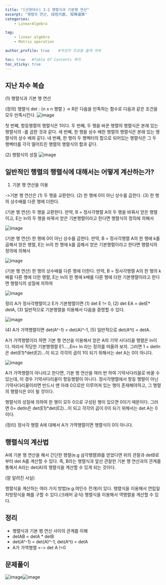 ```yaml
---
title: "[선형대수] 3-2 행렬식과 기본행 연산"
excerpt: "행렬의 연산, 线性代数, 矩陣運算"
categories:
    - LinearAlgebra

tag:
    - linear algebra
    - Matrix operation

author_profile: true    #작성자 프로필 출력 여부

toc: true   #Table Of Contents 목차 
toc_sticky: true
---
```

## 지난 차수 복습
(1) 행렬식과 기본 행 연산

(정의) 행렬식 det : {n x n 행렬 } -> R은 다음을 만족하는 함수로 다음과 같은 조건을 모두 만족시킨다.
![image](https://user-images.githubusercontent.com/81638919/136737199-b86a0fde-a33f-47ce-a20f-7e0062fcbf17.png)

첫 번째, 항등행렬의 행렬식은 1이다.
두 번째, 두 행을 바꾼 행렬의 행렬식은 본래 있는 행렬식의 -를 곱한 것과 같다.
세 번째, 한 행을 상수 배한 행렬의 행렬식은 본래 있는 행렬식의 상수 배와 같다.
네 번째, 한 행이 두 행벡터의 합으로 되어있는 행렬식은 그 두 행벡터를 각각 떨어트린 행렬의 행렬식의 합과 같다.

(2) 행렬식의 성질
![image](https://user-images.githubusercontent.com/81638919/136737236-94250c0d-cdb8-446d-88ce-0c67def3671f.png)

## 일반적인 행렬의 행렬식에 대해서는 어떻게 계산하는가?

1. 기본 행 연산을 이용

->기본 행 연산은
(1) 두 행을 교환한다.
(2) 한 행에 0이 아닌 상수를 곱한다.
(3) 한 행의 상수배를 다른 행에 더한다.

(기본 행 연산) 두 행을 교환한다.
만약, B = 정사각행렬 A의 두 행을 바꿔서 얻은 행렬이고, E는 ln의 두 행을 바꿔서 얻은 기본행렬이라고 한다면
행렬식의 정의에 의해서

![image](https://user-images.githubusercontent.com/81638919/136740869-7aa8d660-410a-4077-bca9-68e910d23b52.png)

(기본 행 연산) 한 행에 0이 아닌 상수를 곱한다.
만약, B = 정사각행렬 A의 한 행에 k를 곱해서 얻은 행렬, E는 ln의 한 행에 k를 곱해서 얻은 기본행렬이라고 한다면
행렬식의 정의에 의해서

![image](https://user-images.githubusercontent.com/81638919/136740898-f7dbb682-6790-4169-8c3b-bfb19ea5ffee.png)


(기본 행 연산) 한 행의 상수배를 다른 행에 더한다.
만약, B = 정사각행렬 A의 한 행의 k배를 다른 행에 더한 행렬, E는 ln의 한 행에 k배를 다른 행에 더한 기본행렬이라고 한다면
행렬식의 성질에 의하여 

![image](https://user-images.githubusercontent.com/81638919/136740914-ccf78665-e823-496d-8eca-39209ae1029c.png)


정리 A가 정사각행렬이고 E가 기본행렬이면 
(1) det E != 0,
(2) det EA = detE* detA,
(3) 일반적으로 기본행렬을 이용해서 다음을 증명할 수 있다.

![image](https://user-images.githubusercontent.com/81638919/136738664-c7833ff5-e096-4d05-9000-1e69d2d502eb.png)


(4) A가 가역행렬이면 det(A^-1) = det(A)^-1,
(5) 일반적으로 det(A^t) = detA.

A가 가역행렬이라 하면 기본 행 연산을 이용해서 얻은 A의 기약 사다리꼴 행렬은 ln이다.
따라서 적당한 기본행행렬 E1....,En= ln 라는 정의를 떠올려 보자.
그러면 1 = detln은 det(E1)*det(E2)...이 되고 각각의 곱이 1이 되기 위해서는 det A는 0이 아니다.

![image](https://user-images.githubusercontent.com/81638919/136739013-49d36c5f-7900-4529-8d7a-39a588f3dcac.png)


A가 가역행렬이 아니라고 한다면, 기본 행 연산을 여러 번 하여 기약사다리꼴로 바꿀 수 있는데, 이 경우 기약사다리꼴이 항등행렬이 아니다.
정사각행렬에서 항등 행렬이 아닌 기약사다리꼴이라면 반드시 맨 아래 0으로만 이루어져 있는 행이 존재해야하고,
그 행렬의 행렬식은 0이 될 것이다.

행렬식의 성질에 의하여 한 행이 모두 0으로 구성된 행이 있으면 0이기 때문이다.
그러면 0= detln은 det(E1)*det(E2)...이 되고 각각의 곱이 0이 되기 위해서는 det A는 0이다.

(정리)
정사각 행렬 A에 대해서 A가 가역행렬이면 행렬식이 0이 아니다.

## 행렬식의 계산법

A에 기본 행 연산을 해서 간단한 행렬(e.g 삼각행렬)B를 얻었다면 위의 관찰과 detB로 부터 det A를 계산할 수 있다. 즉, B라는 행렬식과 앞선 관찰한 기본 행 연산과의 관계를 통해서 A라는 det(A)의 행렬식을 계산할 수 있게 되는 것이다.

(잘 알려진 사실)

행렬식을 계산하는 여러 가지 방법(e.g.여인수 전개)이 있다.
행렬식을 이용해서 연립일차방정식을 해를 구할 수 있다.(크래머 공식)
행렬식을 이용해서 역행렬을 계산할 수 있다.

## 정리

- 행렬식과 기본 행 연산 사이의 관계를 이해
- detAB = detA * detB
- det(A^-1) = det(A)^-1, det(A^t) = detA
- A가 가역행렬 <-> det A !=0

## 문제풀이
![image](https://user-images.githubusercontent.com/81638919/136743712-6a0e046b-c60d-41ea-8c0b-8490e9d3814f.png)![image](https://user-images.githubusercontent.com/81638919/136743753-fa2faf50-ce73-45bc-8474-095607aef2d6.png)


